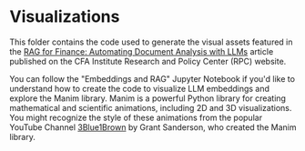 # Visualizations

This folder contains the code used to generate the visual assets featured in the [RAG for Finance: Automating Document Analysis with LLMs](https://rpc.cfainstitute.org/research/the-automation-ahead-content-series/retrieval-augmented-generation) article published on the CFA Institute Research and Policy Center (RPC) website.

You can follow the "Embeddings and RAG" Jupyter Notebook if you'd like to understand how to create the code to visualize LLM embeddings and explore the Manim library. Manim is a powerful Python library for creating mathematical and scientific animations, including 2D and 3D visualizations. You might recognize the style of these animations from the popular YouTube Channel [3Blue1Brown](https://www.youtube.com/c/3blue1brown) by Grant Sanderson, who created the Manim library.  

